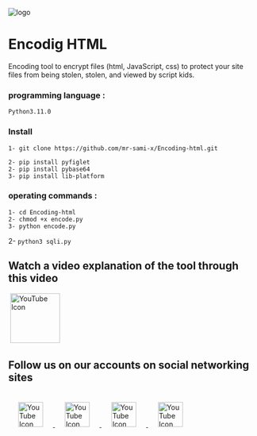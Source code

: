 ![logo](https://files.catbox.moe/za7t0y.png)

# Encodig HTML
Encoding tool to encrypt files (html, JavaScript, css) to protect your site files from being stolen, stolen, and viewed by script kids.‍

### programming language : 
```Python3.11.0```


### Install 
```
1- git clone https://github.com/mr-sami-x/Encoding-html.git

2- pip install pyfiglet
2- pip install pybase64
3- pip install lib-platform
```
### operating commands :
```
1- cd Encoding-html
2- chmod +x encode.py
3- python encode.py 
```

2- ```python3 sqli.py ```

## Watch a video explanation of the tool through this video
‍
<a href="https://www.youtube.com/watch?v=BSKVR8jOk00">
<img src="https://files.catbox.moe/ryxwko.png" alt="YouTube Icon" width="100" height="100">
</a>
## Follow us on our accounts on social networking sites

<a href="https://t.me/TYG_YE">
<img src="https://files.catbox.moe/m5nd8z.png" alt="YouTube Icon" width="50" height="50" style="padding: 20px;">
</a>


<a href="https://instagram.com/cyber_77k">
<img src="https://files.catbox.moe/8xflwb.png" alt="YouTube Icon" width="50" height="50" style="padding: 20px;">
</a>


<a href="https://twitter.com/Linux_ye">
<img src="https://files.catbox.moe/990e2b.png" alt="YouTube Icon" width="50" height="50" style="padding: 20px;">
</a>


<a href="https://www.youtube.com/@cyber_ye">
<img src="https://files.catbox.moe/0k70o4.png" alt="YouTube Icon" width="50" height="50" style="padding: 20px;">
</a>
